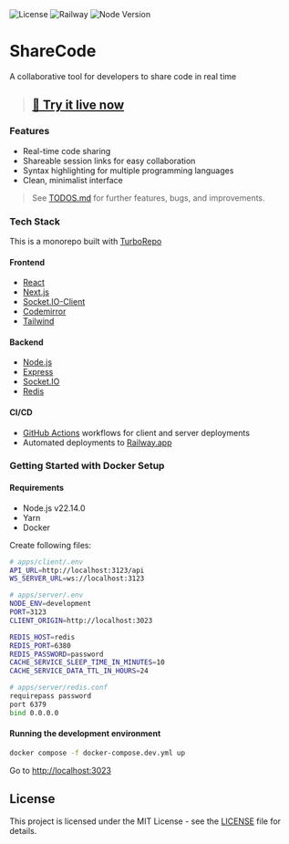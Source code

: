 <div align="left">
    <img src="https://img.shields.io/badge/license-MIT-blue.svg?logo=mit" alt="License" />
    <img src="https://img.shields.io/badge/Deployment-Railway-blueviolet" alt="Railway" />
    <img src="https://img.shields.io/badge/node-v22.14.0-44883e?logo=nodedotjs" alt="Node Version" />
</div>

# ShareCode

A collaborative tool for developers to share code in real time

> ## **[🚀 Try it live now ](https://sharecode.up.railway.app)**

### Features

- Real-time code sharing
- Shareable session links for easy collaboration
- Syntax highlighting for multiple programming languages
- Clean, minimalist interface

> See [TODOS.md](./TODOS.md) for further features, bugs, and improvements.

### Tech Stack

This is a monorepo built with [TurboRepo](https://turbo.build/repo/docs)

#### Frontend

- [React](https://react.dev/)
- [Next.js](https://nextjs.org/)
- [Socket.IO-Client](https://socket.io/docs/v4/client-api/)
- [Codemirror](https://uiwjs.github.io/react-codemirror/)
- [Tailwind](https://tailwindcss.com/)

#### Backend

- [Node.js](https://nodejs.org/)
- [Express](https://expressjs.com/)
- [Socket.IO](https://socket.io/)
- [Redis](https://redis.io/)

#### CI/CD

- [GitHub Actions](https://github.com/features/actions) workflows for client and server deployments
- Automated deployments to [Railway.app](https://railway.app)

### Getting Started with Docker Setup

#### Requirements

- Node.js v22.14.0
- Yarn
- Docker

Create following files:

```bash
# apps/client/.env
API_URL=http://localhost:3123/api
WS_SERVER_URL=ws://localhost:3123
```

```bash
# apps/server/.env
NODE_ENV=development
PORT=3123
CLIENT_ORIGIN=http://localhost:3023

REDIS_HOST=redis
REDIS_PORT=6380
REDIS_PASSWORD=password
CACHE_SERVICE_SLEEP_TIME_IN_MINUTES=10
CACHE_SERVICE_DATA_TTL_IN_HOURS=24
```

```bash
# apps/server/redis.conf
requirepass password
port 6379
bind 0.0.0.0
```

#### Running the development environment

```bash
docker compose -f docker-compose.dev.yml up
```

Go to [http://localhost:3023](http://localhost:3023)

## License

This project is licensed under the MIT License - see the [LICENSE](LICENSE) file for details.
